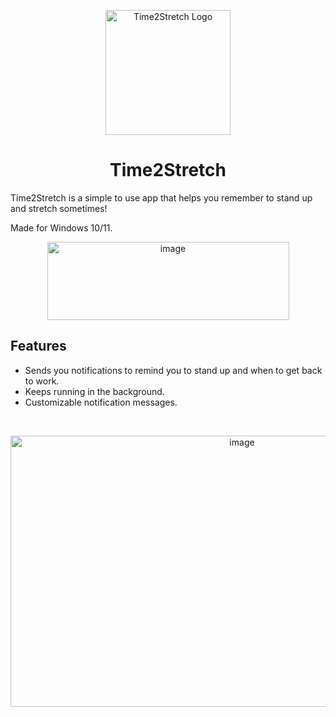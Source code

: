 <p align="center"><img width="200" alt="Time2Stretch Logo" src="https://github.com/user-attachments/assets/3fdaca05-ab22-4e5e-99d2-439e82a4c673" /></p>

<h1 align="center">Time2Stretch</h1>

Time2Stretch is a simple to use app that helps you remember to stand up and stretch sometimes!

Made for Windows 10/11.

<p align="center"><img width="387" height="125" alt="image" src="https://github.com/user-attachments/assets/e970966a-a8ab-4400-af36-52a163aaa4ae" /></p>

## Features
- Sends you notifications to remind you to stand up and when to get back to work.
- Keeps running in the background.
- Customizable notification messages.

<br>
<p align="center"><img width="725" height="434" alt="image" src="https://github.com/user-attachments/assets/2ef08907-dc87-4ca7-8889-e9cbbf282924" /></p>

